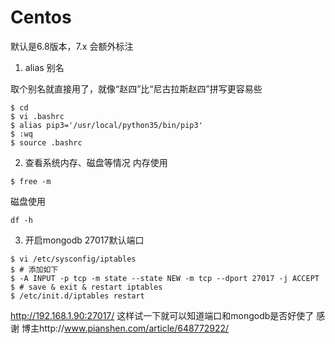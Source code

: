 # Centos
默认是6.8版本，7.x 会额外标注

1. alias 别名

取个别名就直接用了，就像“赵四”比“尼古拉斯赵四”拼写更容易些
```
$ cd 
$ vi .bashrc
$ alias pip3='/usr/local/python35/bin/pip3'
$ :wq
$ source .bashrc
```
2. 查看系统内存、磁盘等情况
内存使用
```
$ free -m
```
磁盘使用
```
df -h
```
3. 开启mongodb 27017默认端口
```
$ vi /etc/sysconfig/iptables
$ # 添加如下
$ -A INPUT -p tcp -m state --state NEW -m tcp --dport 27017 -j ACCEPT
$ # save & exit & restart iptables
$ /etc/init.d/iptables restart

```
http://192.168.1.90:27017/ 这样试一下就可以知道端口和mongodb是否好使了
感谢 博主http://www.pianshen.com/article/648772922/